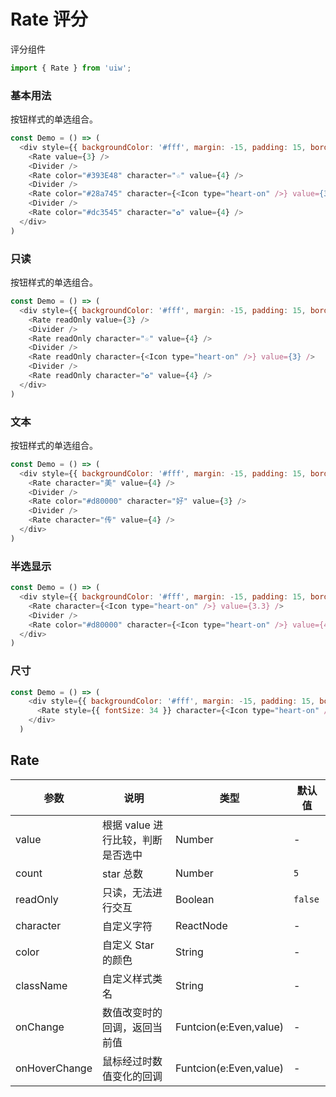 Rate 评分
===

评分组件

```jsx
import { Rate } from 'uiw';
```

### 基本用法

按钮样式的单选组合。

<!--DemoStart--> 
```js
const Demo = () => (
  <div style={{ backgroundColor: '#fff', margin: -15, padding: 15, borderRadius: '5px 5px 0 0' }}>
    <Rate value={3} />
    <Divider />
    <Rate color="#393E48" character="☆" value={4} />
    <Divider />
    <Rate color="#28a745" character={<Icon type="heart-on" />} value={3} />
    <Divider />
    <Rate color="#dc3545" character="✿" value={4} />
  </div>
)
```
<!--End-->

### 只读

按钮样式的单选组合。

<!--DemoStart--> 
```js
const Demo = () => (
  <div style={{ backgroundColor: '#fff', margin: -15, padding: 15, borderRadius: '5px 5px 0 0' }}>
    <Rate readOnly value={3} />
    <Divider />
    <Rate readOnly character="☆" value={4} />
    <Divider />
    <Rate readOnly character={<Icon type="heart-on" />} value={3} />
    <Divider />
    <Rate readOnly character="✿" value={4} />
  </div>
)
```
<!--End-->

### 文本

按钮样式的单选组合。

<!--DemoStart--> 
```js
const Demo = () => (
  <div style={{ backgroundColor: '#fff', margin: -15, padding: 15, borderRadius: '5px 5px 0 0' }}>
    <Rate character="美" value={4} />
    <Divider />
    <Rate color="#d80000" character="好" value={3} />
    <Divider />
    <Rate character="传" value={4} />
  </div>
)
```
<!--End-->

### 半选显示

<!--DemoStart--> 
```js
const Demo = () => (
  <div style={{ backgroundColor: '#fff', margin: -15, padding: 15, borderRadius: '5px 5px 0 0' }}>
    <Rate character={<Icon type="heart-on" />} value={3.3} />
    <Divider />
    <Rate color="#d80000" character={<Icon type="heart-on" />} value={4.3} />
  </div>
)
```
<!--End-->

### 尺寸

<!--DemoStart--> 
```js
const Demo = () => (
    <div style={{ backgroundColor: '#fff', margin: -15, padding: 15, borderRadius: '5px 5px 0 0' }}>
      <Rate style={{ fontSize: 34 }} character={<Icon type="heart-on" />} value={3} />
    </div>
  )
```
<!--End-->

## Rate

| 参数 | 说明 | 类型 | 默认值 |
|--------- |-------- |--------- |-------- |
| value | 根据 value 进行比较，判断是否选中 | Number | - |
| count | star 总数 | Number | `5` |
| readOnly | 只读，无法进行交互 | Boolean | `false` |
| character | 自定义字符 | ReactNode | - |
| color | 自定义 Star 的颜色 | String | - |
| className | 自定义样式类名 | String | - |
| onChange | 数值改变时的回调，返回当前值 | Funtcion(e:Even,value) | - |
| onHoverChange | 鼠标经过时数值变化的回调 | Funtcion(e:Even,value) | - |
